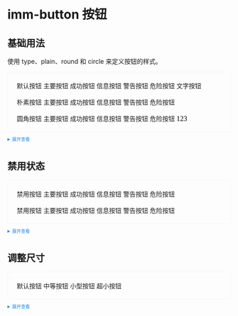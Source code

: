 <style scoped>
    .example{
        border: 1px solid #f5f5f5;
        border-radius: 5px;
        padding:20px
    }
    .imm-button {
        margin:10px 5px !important
    }
    
    details > summary:first-of-type {
        font-size: 10px;
        padding: 8px 0;
        cursor: pointer;
        color: #1989fa;
    }
    a {
      all: initial
    }
    a:hover {
      all: initial
    }
</style>

# imm-button 按钮

## 基础用法

使用 type、plain、round 和 circle 来定义按钮的样式。

<div class="example">
    <div>
        <imm-button>默认按钮</imm-button>
        <imm-button icon="edit" type="primary">主要按钮</imm-button>
        <imm-button type="success">成功按钮</imm-button>
        <imm-button type="info">信息按钮</imm-button>
        <imm-button type="warning">警告按钮</imm-button>
        <imm-button type="danger">危险按钮</imm-button>
        <imm-button type="text">文字按钮</imm-button>
        <br>
        <br>
        <imm-button plain>朴素按钮</imm-button>
        <imm-button type="primary" plain>主要按钮</imm-button>
        <imm-button type="success" plain>成功按钮</imm-button>
        <imm-button type="info" plain>信息按钮</imm-button>
        <imm-button type="warning" plain>警告按钮</imm-button>
        <imm-button type="danger" plain>危险按钮</imm-button>
        <br>
        <br>
        <imm-button round>圆角按钮</imm-button>
        <imm-button type="primary" round>主要按钮</imm-button>
        <imm-button type="success" round>成功按钮</imm-button>
        <imm-button type="info" round>信息按钮</imm-button>
        <imm-button type="warning" round>警告按钮</imm-button>
        <imm-button type="danger" round>危险按钮</imm-button>
        <a>123</a>
    </div>

</div>

<details>
<summary>展开查看</summary>

```vue
<template>
  <div>
    <imm-button>默认按钮</imm-button>
    <imm-button type="primary">主要按钮</imm-button>
    <imm-button type="success">成功按钮</imm-button>
    <imm-button type="info">信息按钮</imm-button>
    <imm-button type="warning">警告按钮</imm-button>
    <imm-button type="danger">危险按钮</imm-button>
    <imm-button type="text">文字按钮</imm-button>
    <br />
    <br />
    <imm-button plain>朴素按钮</imm-button>
    <imm-button type="primary" plain>主要按钮</imm-button>
    <imm-button type="success" plain>成功按钮</imm-button>
    <imm-button type="info" plain>信息按钮</imm-button>
    <imm-button type="warning" plain>警告按钮</imm-button>
    <imm-button type="danger" plain>危险按钮</imm-button>
    <br />
    <br />
    <imm-button round>圆角按钮</imm-button>
    <imm-button type="primary" round>主要按钮</imm-button>
    <imm-button type="success" round>成功按钮</imm-button>
    <imm-button type="info" round>信息按钮</imm-button>
    <imm-button type="warning" round>警告按钮</imm-button>
    <imm-button type="danger" round>危险按钮</imm-button>
  </div>
</template>
<script lang="ts" setup>
import { imm-button } from "imm-ui";
</script>
<style>
.m-imm-button {
  margin-right: 10px;
}
</style>
```

</details>

## 禁用状态

<div class="example">
    <div>
        <imm-button disabled>禁用按钮</imm-button>
        <imm-button type="primary" disabled>主要按钮</imm-button>
        <imm-button type="success" disabled>成功按钮</imm-button>
        <imm-button type="info" disabled>信息按钮</imm-button>
        <imm-button type="warning" disabled>警告按钮</imm-button>
        <imm-button type="danger" disabled>危险按钮</imm-button>
        <br>
        <br>
        <imm-button disabled>禁用按钮</imm-button>
        <imm-button type="primary" disabled plain>主要按钮</imm-button>
        <imm-button type="success" disabled plain>成功按钮</imm-button>
        <imm-button type="info" disabled plain>信息按钮</imm-button>
        <imm-button type="warning" disabled plain>警告按钮</imm-button>
        <imm-button type="danger" disabled plain>危险按钮</imm-button>
    </div>
</div>

<details>
<summary>展开查看</summary>

```vue
<template>
  <div>
    <imm-button disabled>禁用按钮</imm-button>
    <imm-button type="primary" disabled>主要按钮</imm-button>
    <imm-button type="success" disabled>成功按钮</imm-button>
    <imm-button type="info" disabled>信息按钮</imm-button>
    <imm-button type="warning" disabled>警告按钮</imm-button>
    <imm-button type="danger" disabled>危险按钮</imm-button>
    <br />
    <br />
    <imm-button disabled>禁用按钮</imm-button>
    <imm-button type="primary" disabled plain>主要按钮</imm-button>
    <imm-button type="success" disabled plain>成功按钮</imm-button>
    <imm-button type="info" disabled plain>信息按钮</imm-button>
    <imm-button type="warning" disabled plain>警告按钮</imm-button>
    <imm-button type="danger" disabled plain>危险按钮</imm-button>
  </div>
</template>
<script lang="ts" setup>
import { imm-button } from "kitty-ui";
</script>
<style>
.m-imm-button {
  margin-right: 10px;
}
</style>
```

</details>

## 调整尺寸

<div class="example">
    <div>
        <imm-button>默认按钮</imm-button>
        <imm-button size="medium">中等按钮</imm-button>
        <imm-button size="small">小型按钮</imm-button>
        <imm-button size="mini">超小按钮</imm-button>
    </div>
</div>

<details>
<summary>展开查看</summary>

```vue
<template>
  <div>
    <imm-button>默认按钮</imm-button>
    <imm-button size="medium">中等按钮</imm-button>
    <imm-button size="small">小型按钮</imm-button>
    <imm-button size="mini">超小按钮</imm-button>
  </div>
</template>
<script lang="ts" setup>
import { imm-button } from "imm-ui";
</script>
<style>
.m-imm-button {
  margin-right: 10px;
}
</style>
```

</details>
